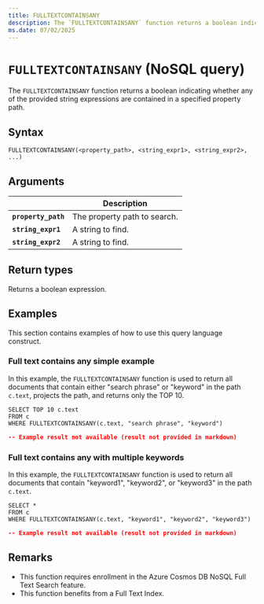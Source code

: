 ```yaml
---
title: FULLTEXTCONTAINSANY
description: The `FULLTEXTCONTAINSANY` function returns a boolean indicating whether any of the provided string expressions are contained in a specified property path.
ms.date: 07/02/2025
---
```


# `FULLTEXTCONTAINSANY` (NoSQL query)

The `FULLTEXTCONTAINSANY` function returns a boolean indicating whether any of the provided string expressions are contained in a specified property path.

## Syntax

```nosql
FULLTEXTCONTAINSANY(<property_path>, <string_expr1>, <string_expr2>, ...)
```

## Arguments

| | Description |
| --- | --- |
| **`property_path`** | The property path to search. |
| **`string_expr1`** | A string to find. |
| **`string_expr2`** | A string to find. |

## Return types

Returns a boolean expression.

## Examples

This section contains examples of how to use this query language construct.

### Full text contains any simple example

In this example, the `FULLTEXTCONTAINSANY` function is used to return all documents that contain either "search phrase" or "keyword" in the path `c.text`, projects the path, and returns only the TOP 10.

```nosql
SELECT TOP 10 c.text
FROM c
WHERE FULLTEXTCONTAINSANY(c.text, "search phrase", "keyword")
```

```json
-- Example result not available (result not provided in markdown)
```

### Full text contains any with multiple keywords

In this example, the `FULLTEXTCONTAINSANY` function is used to return all documents that contain "keyword1", "keyword2", or "keyword3" in the path `c.text`.

```nosql
SELECT *
FROM c
WHERE FULLTEXTCONTAINSANY(c.text, "keyword1", "keyword2", "keyword3")
```

```json
-- Example result not available (result not provided in markdown)
```

## Remarks

- This function requires enrollment in the Azure Cosmos DB NoSQL Full Text Search feature.
- This function benefits from a Full Text Index.
